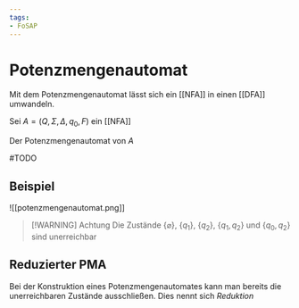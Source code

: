 ```yaml
---
tags:
- FoSAP
---
```

# Potenzmengenautomat
Mit dem Potenzmengenautomat lässt sich ein [[NFA]] in einen [[DFA]] umwandeln.

Sei $A=(Q,\Sigma,\Delta,q_0,F)$ ein [[NFA]]

Der Potenzmengenautomat von $A$

#TODO

## Beispiel
![[potenzmengenautomat.png]]
>[!WARNING] Achtung
> Die Zustände $\{\varnothing\}$, $\{q_{1}\}$, $\{q_{2}\}$, $\{q_{1},q_{2}\}$ und $\{q_{0},q_{2}\}$  sind unerreichbar

## Reduzierter PMA
Bei der Konstruktion eines Potenzmengenautomates kann man bereits die unerreichbaren  Zustände ausschließen. Dies nennt sich *Reduktion*